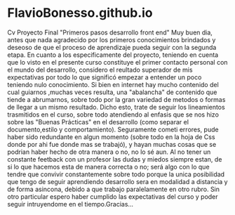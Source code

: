 # FlavioBonesso.github.io
Cv Proyecto Final "Primeros pasos desarrollo front end"
Muy buen dia, antes que nada agradecido por los primeros conocimientos brindados y deseoso de que el proceso de aprendizaje pueda seguir con la segunda etapa.
En cuanto a los especificamente del proyecto, teniendo en cuenta que lo visto en el presente curso constituye el primer contacto personal con el mundo del desarrollo,
considero el reultado superador de mis expectativas por todo lo que significó empezar a entender un poco teniendo nulo conocimiento. 
Si bien en internet hay mucho contenido del cual guiarnos ,muchas veces resulta, una "abalancha" de contenido que tiende a abrumarnos, sobre todo por la gran variedad
de metodos o formas de llegar a un mismo resultado. Dicho esto, trate de seguir los lineamientos trasmitidos en el curso, sobre todo atendiendo al enfasis que se nos
hizo sobre las "Buenas Prácticas" en el desarrollo (como separar el documento,estilo y comportamiento). Seguramente cometi errores, pude haber sido redundante en 
algun momento (sobre todo en la hoja de Css donde por ahi fue donde mas se trabajó), y hayan muchas cosas que se podrian haber hecho de otra manera o no, no lo sé aun.
Al no tener un constante feetback con un profesor las dudas y miedos siempre estan, de si lo que hacemos esta de manera correcta o no; será algo con lo que tendre 
que convivir constantemente sobre todo porque la unica posibilidad que tengo de seguir aprendiendo desarrollo sera en modalidad a distancia y de forma asincona, 
debido a que trabajo paralelamente en otro rubro.
Sin otro particular espero haber cumplido las expectativas del curso y poder seguir intruyendome en el tiempo.Gracias...

